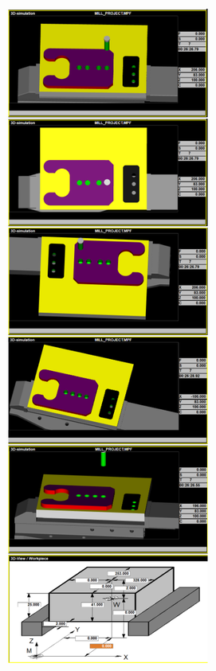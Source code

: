 <p float="left">
  <img src="Sim1.png" width="400" />
  <img src="Sim2.png" width="400" /> 
  <img src="Sim3.png" width="400" />
  <img src="Simulation.png" width="400" />
  <img src="Simulation3.png" width="400" /> 
  <img src="WorkDimensions.png" width="400" />
</p>
